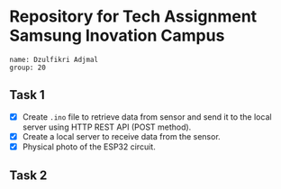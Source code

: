 # Repository for Tech Assignment Samsung Inovation Campus

```plaintext
name: Dzulfikri Adjmal
group: 20
```

## Task 1

- [x] Create `.ino` file to retrieve data from sensor and send it to the local server using HTTP REST API (POST method).
- [x] Create a local server to receive data from the sensor.
- [x] Physical photo of the ESP32 circuit.

## Task 2
